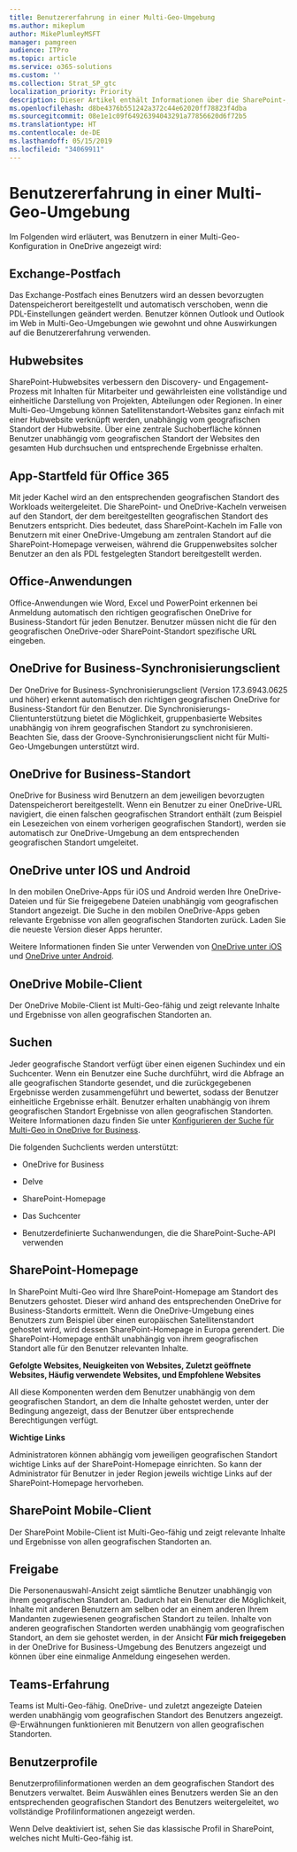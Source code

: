```yaml
---
title: Benutzererfahrung in einer Multi-Geo-Umgebung
ms.author: mikeplum
author: MikePlumleyMSFT
manager: pamgreen
audience: ITPro
ms.topic: article
ms.service: o365-solutions
ms.custom: ''
ms.collection: Strat_SP_gtc
localization_priority: Priority
description: Dieser Artikel enthält Informationen über die SharePoint-, OneDrive- und Exchange- Benutzererfahrung in einer Multi-Geo-Umgebung.
ms.openlocfilehash: d8be4376b551242a372c44e62020ff78823f4dba
ms.sourcegitcommit: 08e1e1c09f64926394043291a77856620d6f72b5
ms.translationtype: HT
ms.contentlocale: de-DE
ms.lasthandoff: 05/15/2019
ms.locfileid: "34069911"
---
```

# <a name="user-experience-in-a-multi-geo-environment"></a>Benutzererfahrung in einer Multi-Geo-Umgebung

Im Folgenden wird erläutert, was Benutzern in einer Multi-Geo-Konfiguration in OneDrive angezeigt wird:

## <a name="exchange-mailbox"></a>Exchange-Postfach

Das Exchange-Postfach eines Benutzers wird an dessen bevorzugten Datenspeicherort bereitgestellt und automatisch verschoben, wenn die PDL-Einstellungen geändert werden. Benutzer können Outlook und Outlook im Web in Multi-Geo-Umgebungen wie gewohnt und ohne Auswirkungen auf die Benutzererfahrung verwenden.

## <a name="hub-sites"></a>Hubwebsites

SharePoint-Hubwebsites verbessern den Discovery- und Engagement-Prozess mit Inhalten für Mitarbeiter und gewährleisten eine vollständige und einheitliche Darstellung von Projekten, Abteilungen oder Regionen. In einer Multi-Geo-Umgebung können Satellitenstandort-Websites ganz einfach mit einer Hubwebsite verknüpft werden, unabhängig vom geografischen Standort der Hubwebsite. Über eine zentrale Suchoberfläche können Benutzer unabhängig vom geografischen Standort der Websites den gesamten Hub durchsuchen und entsprechende Ergebnisse erhalten.

## <a name="office-365-app-launcher"></a>App-Startfeld für Office 365

Mit jeder Kachel wird an den entsprechenden geografischen Standort des Workloads weitergeleitet. Die SharePoint- und OneDrive-Kacheln verweisen auf den Standort, der dem bereitgestellten geografischen Standort des Benutzers entspricht. Dies bedeutet, dass SharePoint-Kacheln im Falle von Benutzern mit einer OneDrive-Umgebung am zentralen Standort auf die SharePoint-Homepage verweisen, während die Gruppenwebsites solcher Benutzer an den als PDL festgelegten Standort bereitgestellt werden. 

## <a name="office-applications"></a>Office-Anwendungen

Office-Anwendungen wie Word, Excel und PowerPoint erkennen bei Anmeldung automatisch den richtigen geografischen OneDrive for Business-Standort für jeden Benutzer. Benutzer müssen nicht die für den geografischen OneDrive-oder SharePoint-Standort spezifische URL eingeben.

## <a name="onedrive-for-business-sync-client"></a>OneDrive for Business-Synchronisierungsclient

Der OneDrive for Business-Synchronisierungsclient (Version 17.3.6943.0625 und höher) erkennt automatisch den richtigen geografischen OneDrive for Business-Standort für den Benutzer. Die Synchronisierungs-Clientunterstützung bietet die Möglichkeit, gruppenbasierte Websites unabhängig von ihrem geografischen Standort zu synchronisieren. Beachten Sie, dass der Groove-Synchronisierungsclient nicht für Multi-Geo-Umgebungen unterstützt wird. 

## <a name="onedrive-for-business-location"></a>OneDrive for Business-Standort

OneDrive for Business wird Benutzern an dem jeweiligen bevorzugten Datenspeicherort bereitgestellt. Wenn ein Benutzer zu einer OneDrive-URL navigiert, die einen falschen geografischen Strandort enthält (zum Beispiel ein Lesezeichen von einem vorherigen geografischen Standort), werden sie automatisch zur OneDrive-Umgebung an dem entsprechenden geografischen Standort umgeleitet.

## <a name="onedrive-ios-and-android"></a>OneDrive unter IOS und Android 

In den mobilen OneDrive-Apps für iOS und Android werden Ihre OneDrive-Dateien und für Sie freigegebene Dateien unabhängig vom geografischen Standort angezeigt. Die Suche in den mobilen OneDrive-Apps geben relevante Ergebnisse von allen geografischen Standorten zurück. Laden Sie die neueste Version dieser Apps herunter.

Weitere Informationen finden Sie unter Verwenden von [OneDrive unter iOS](https://support.office.com/article/08d5c5b2-ccc6-40eb-a244-fe3597a3c247) und [OneDrive unter Android](https://support.office.com/article/eee1d31c-792d-41d4-8132-f9621b39eb36).

## <a name="onedrive-mobile-client"></a>OneDrive Mobile-Client 

Der OneDrive Mobile-Client ist Multi-Geo-fähig und zeigt relevante Inhalte und Ergebnisse von allen geografischen Standorten an.

## <a name="search"></a>Suchen

Jeder geografische Standort verfügt über einen eigenen Suchindex und ein Suchcenter. Wenn ein Benutzer eine Suche durchführt, wird die Abfrage an alle geografischen Standorte gesendet, und die zurückgegebenen Ergebnisse werden zusammengeführt und bewertet, sodass der Benutzer einheitliche Ergebnisse erhält. Benutzer erhalten unabhängig von ihrem geografischen Standort Ergebnisse von allen geografischen Standorten. Weitere Informationen dazu finden Sie unter [Konfigurieren der Suche für Multi-Geo in OneDrive for Business](configure-search-for-multi-geo.md).

Die folgenden Suchclients werden unterstützt:

-   OneDrive for Business

-   Delve

-   SharePoint-Homepage

-   Das Suchcenter

-   Benutzerdefinierte Suchanwendungen, die die SharePoint-Suche-API verwenden

## <a name="sharepoint-home"></a>SharePoint-Homepage 

In SharePoint Multi-Geo wird Ihre SharePoint-Homepage am Standort des Benutzers gehostet. Dieser wird anhand des entsprechenden OneDrive for Business-Standorts ermittelt. Wenn die OneDrive-Umgebung eines Benutzers zum Beispiel über einen europäischen Satellitenstandort gehostet wird, wird dessen SharePoint-Homepage in Europa gerendert. Die SharePoint-Homepage enthält unabhängig von ihrem geografischen Standort alle für den Benutzer relevanten Inhalte. 

**Gefolgte Websites, Neuigkeiten von Websites, Zuletzt geöffnete Websites, Häufig verwendete Websites, und Empfohlene Websites**

All diese Komponenten werden dem Benutzer unabhängig von dem geografischen Standort, an dem die Inhalte gehostet werden, unter der Bedingung angezeigt, dass der Benutzer über entsprechende Berechtigungen verfügt. 

**Wichtige Links**

Administratoren können abhängig vom jeweiligen geografischen Standort wichtige Links auf der SharePoint-Homepage einrichten. So kann der Administrator für Benutzer in jeder Region jeweils wichtige Links auf der SharePoint-Homepage hervorheben. 

## <a name="sharepoint-mobile-client"></a>SharePoint Mobile-Client 

Der SharePoint Mobile-Client ist Multi-Geo-fähig und zeigt relevante Inhalte und Ergebnisse von allen geografischen Standorten an.

## <a name="sharing"></a>Freigabe

Die Personenauswahl-Ansicht zeigt sämtliche Benutzer unabhängig von ihrem geografischen Standort an. Dadurch hat ein Benutzer die Möglichkeit, Inhalte mit anderen Benutzern am selben oder an einem anderen Ihrem Mandanten zugewiesenen geografischen Standort zu teilen. Inhalte von anderen geografischen Standorten werden unabhängig vom geografischen Standort, an dem sie gehostet werden, in der Ansicht **Für mich freigegeben** in der OneDrive for Business-Umgebung des Benutzers angezeigt und können über eine einmalige Anmeldung eingesehen werden.

## <a name="teams-experience"></a>Teams-Erfahrung

Teams ist Multi-Geo-fähig. OneDrive- und zuletzt angezeigte Dateien werden unabhängig vom geografischen Standort des Benutzers angezeigt. @-Erwähnungen funktionieren mit Benutzern von allen geografischen Standorten.

## <a name="user-profiles"></a>Benutzerprofile

Benutzerprofilinformationen werden an dem geografischen Standort des Benutzers verwaltet. Beim Auswählen eines Benutzers werden Sie an den entsprechenden geografischen Standort des Benutzers weitergeleitet, wo vollständige Profilinformationen angezeigt werden.

Wenn Delve deaktiviert ist, sehen Sie das klassische Profil in SharePoint, welches nicht Multi-Geo-fähig ist.


